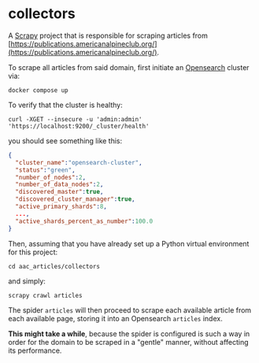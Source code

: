 # collectors

A [Scrapy](https://scrapy.org/) project that is responsible for scraping articles 
from [https://publications.americanalpineclub.org/](https://publications.americanalpineclub.org/).

To scrape all articles from said domain, first initiate an [Opensearch](https://opensearch.org/) cluster via:

```shell
docker compose up
```

To verify that the cluster is healthy:

```shell
curl -XGET --insecure -u 'admin:admin' 'https://localhost:9200/_cluster/health'
```

you should see something like this:

```json
{
  "cluster_name":"opensearch-cluster",
  "status":"green",
  "number_of_nodes":2,
  "number_of_data_nodes":2,
  "discovered_master":true,
  "discovered_cluster_manager":true,
  "active_primary_shards":8,
  ...,
  "active_shards_percent_as_number":100.0
}
```

Then, assuming that you have already set up a Python virtual environment for this project:

```shell
cd aac_articles/collectors
```

and simply:

```shell
scrapy crawl articles
```

The spider ``articles`` will then proceed to scrape each available article from each available page, storing it into
an Opensearch ``articles`` index.

**This might take a while**, because the spider is configured is such a way in order for the domain to be scraped in a 
"gentle" manner, without affecting its performance.

